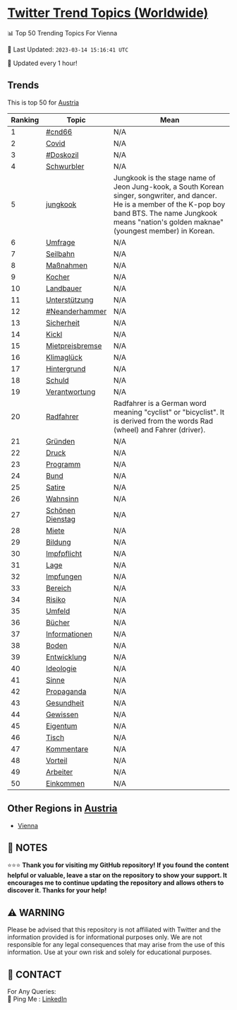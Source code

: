 [Twitter Trend Topics (Worldwide)](https://github.com/ErcinDedeoglu/Twitter-Trend-Topics)
==========


📊 Top 50 Trending Topics For Vienna

📆 Last Updated: `2023-03-14 15:16:41 UTC`

🔧 Updated every 1 hour!


## Trends

This is top 50 for [Austria](</Austria>)

| Ranking | Topic | Mean |
| ------- | ------------ | ------------ |
| 1 | [#cnd66](http://twitter.com/search?q=%23cnd66) | N/A |
| 2 | [Covid](http://twitter.com/search?q=Covid) | N/A |
| 3 | [#Doskozil](http://twitter.com/search?q=%23Doskozil) | N/A |
| 4 | [Schwurbler](http://twitter.com/search?q=Schwurbler) | N/A |
| 5 | [jungkook](http://twitter.com/search?q=jungkook) | Jungkook is the stage name of Jeon Jung-kook, a South Korean singer, songwriter, and dancer. He is a member of the K-pop boy band BTS. The name Jungkook means "nation's golden maknae" (youngest member) in Korean. |
| 6 | [Umfrage](http://twitter.com/search?q=Umfrage) | N/A |
| 7 | [Seilbahn](http://twitter.com/search?q=Seilbahn) | N/A |
| 8 | [Maßnahmen](http://twitter.com/search?q=Ma%c3%9fnahmen) | N/A |
| 9 | [Kocher](http://twitter.com/search?q=Kocher) | N/A |
| 10 | [Landbauer](http://twitter.com/search?q=Landbauer) | N/A |
| 11 | [Unterstützung](http://twitter.com/search?q=Unterst%c3%bctzung) | N/A |
| 12 | [#Neanderhammer](http://twitter.com/search?q=%23Neanderhammer) | N/A |
| 13 | [Sicherheit](http://twitter.com/search?q=Sicherheit) | N/A |
| 14 | [Kickl](http://twitter.com/search?q=Kickl) | N/A |
| 15 | [Mietpreisbremse](http://twitter.com/search?q=Mietpreisbremse) | N/A |
| 16 | [Klimaglück](http://twitter.com/search?q=Klimagl%c3%bcck) | N/A |
| 17 | [Hintergrund](http://twitter.com/search?q=Hintergrund) | N/A |
| 18 | [Schuld](http://twitter.com/search?q=Schuld) | N/A |
| 19 | [Verantwortung](http://twitter.com/search?q=Verantwortung) | N/A |
| 20 | [Radfahrer](http://twitter.com/search?q=Radfahrer) | Radfahrer is a German word meaning "cyclist" or "bicyclist". It is derived from the words Rad (wheel) and Fahrer (driver). |
| 21 | [Gründen](http://twitter.com/search?q=Gr%c3%bcnden) | N/A |
| 22 | [Druck](http://twitter.com/search?q=Druck) | N/A |
| 23 | [Programm](http://twitter.com/search?q=Programm) | N/A |
| 24 | [Bund](http://twitter.com/search?q=Bund) | N/A |
| 25 | [Satire](http://twitter.com/search?q=Satire) | N/A |
| 26 | [Wahnsinn](http://twitter.com/search?q=Wahnsinn) | N/A |
| 27 | [Schönen Dienstag](http://twitter.com/search?q=Sch%c3%b6nen+Dienstag) | N/A |
| 28 | [Miete](http://twitter.com/search?q=Miete) | N/A |
| 29 | [Bildung](http://twitter.com/search?q=Bildung) | N/A |
| 30 | [Impfpflicht](http://twitter.com/search?q=Impfpflicht) | N/A |
| 31 | [Lage](http://twitter.com/search?q=Lage) | N/A |
| 32 | [Impfungen](http://twitter.com/search?q=Impfungen) | N/A |
| 33 | [Bereich](http://twitter.com/search?q=Bereich) | N/A |
| 34 | [Risiko](http://twitter.com/search?q=Risiko) | N/A |
| 35 | [Umfeld](http://twitter.com/search?q=Umfeld) | N/A |
| 36 | [Bücher](http://twitter.com/search?q=B%c3%bccher) | N/A |
| 37 | [Informationen](http://twitter.com/search?q=Informationen) | N/A |
| 38 | [Boden](http://twitter.com/search?q=Boden) | N/A |
| 39 | [Entwicklung](http://twitter.com/search?q=Entwicklung) | N/A |
| 40 | [Ideologie](http://twitter.com/search?q=Ideologie) | N/A |
| 41 | [Sinne](http://twitter.com/search?q=Sinne) | N/A |
| 42 | [Propaganda](http://twitter.com/search?q=Propaganda) | N/A |
| 43 | [Gesundheit](http://twitter.com/search?q=Gesundheit) | N/A |
| 44 | [Gewissen](http://twitter.com/search?q=Gewissen) | N/A |
| 45 | [Eigentum](http://twitter.com/search?q=Eigentum) | N/A |
| 46 | [Tisch](http://twitter.com/search?q=Tisch) | N/A |
| 47 | [Kommentare](http://twitter.com/search?q=Kommentare) | N/A |
| 48 | [Vorteil](http://twitter.com/search?q=Vorteil) | N/A |
| 49 | [Arbeiter](http://twitter.com/search?q=Arbeiter) | N/A |
| 50 | [Einkommen](http://twitter.com/search?q=Einkommen) | N/A |



## Other Regions in [Austria](</Austria>)

* [Vienna](</Austria/Vienna.md>)



## 📝 NOTES

⭐⭐⭐ **Thank you for visiting my GitHub repository! If you found the content helpful or valuable, leave a star on the repository to show your support. It encourages me to continue updating the repository and allows others to discover it. Thanks for your help!**


## ⚠️ WARNING

Please be advised that this repository is not affiliated with Twitter and the information provided is for informational purposes only. We are not responsible for any legal consequences that may arise from the use of this information. Use at your own risk and solely for educational purposes.


## 📨 CONTACT

 For Any Queries:  
            🏓 Ping Me : [LinkedIn](https://www.linkedin.com/in/ercindedeoglu/)
